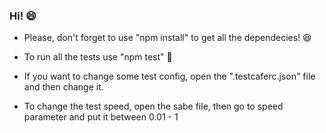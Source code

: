 ### Hi! :smile:

* Please, don't forget to use "npm install" to get all the dependecies! :laughing:

* To run all the tests use "npm test" :rocket:

* If you want to change some test config, open the ".testcaferc.json" file and then change it.

* To change the test speed, open the sabe file, then go to speed parameter and put it between 0.01 - 1 